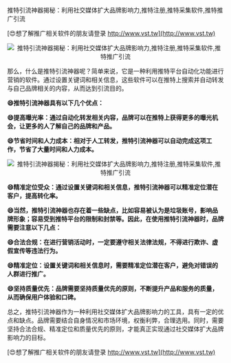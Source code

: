 推特引流神器揭秘：利用社交媒体扩大品牌影响力,推特注册,推特采集软件,推特推广引流

[😍想了解推广相关软件的朋友请登录 http://www.vst.tw](http://www.vst.tw)

 <center><img src="https://vst.tw/MP4/tuiguang/png/7.png" alt="推特引流神器揭秘：利用社交媒体扩大品牌影响力,推特注册,推特采集软件,推特推广引流"></center>

那么，什么是推特引流神器呢？简单来说，它是一种利用推特平台自动化功能进行营销的软件。通过设置关键词和相关信息，这些软件可以在推特上搜索并自动转发与自己品牌相关的内容，从而达到引流目的。

**😄推特引流神器具有以下几个优点：**

**😄提高曝光率：通过自动化转发相关内容，品牌可以在推特上获得更多的曝光机会，让更多的人了解自己的品牌和产品。**

**😄节省时间和人力成本：相对于人工转发，推特引流神器可以自动完成这项工作，节省了大量时间和人力成本。**

 <center><img src="https://vst.tw/MP4/tuiguang/png/6.png" alt="推特引流神器揭秘：利用社交媒体扩大品牌影响力,推特注册,推特采集软件,推特推广引流"></center>

**😄精准定位受众：通过设置关键词和相关信息，推特引流神器可以精准定位潜在客户，提高转化率。**

**😄当然，推特引流神器也存在着一些缺点，比如容易被认为是垃圾账号，影响品牌形象；容易受到推特平台的限制和封禁等。因此，在使用推特引流神器时，品牌需要注意以下几点：**

**😄合法合规：在进行营销活动时，一定要遵守相关法律法规，不得进行欺诈、虚假宣传等违法行为。**

**😄精准定位：设置关键词和相关信息时，需要精准定位潜在客户，避免对错误的人群进行推广。**

**😄坚持质量优先：品牌需要坚持质量优先的原则，不断提升产品和服务的质量，从而确保用户体验和口碑。**

总之，推特引流神器作为一种利用社交媒体扩大品牌影响力的工具，具有一定的优点和缺点。品牌需要结合自身情况和市场环境，权衡利弊，合理选用。同时，需要坚持合法合规、精准定位和质量优先的原则，才能真正实现通过社交媒体扩大品牌影响力的目标。

[😍想了解推广相关软件的朋友请登录 http://www.vst.tw](http://www.vst.tw)



